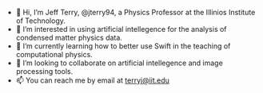 - 👋 Hi, I’m Jeff Terry, @jterry94, a Physics Professor at the Illinios Institute of Technology.
- 👀 I’m interested in using artificial intellegence for the analysis of condensed matter physics data.
- 🌱 I’m currently learning how to better use Swift in the teaching of computational physics.
- 💞️ I’m looking to collaborate on artificial intellegence and image processing tools. 
- 📫 You can reach me by email at terryj@iit.edu 

<!---
jterry94/jterry94 is a ✨ special ✨ repository because its `README.md` (this file) appears on your GitHub profile.
You can click the Preview link to take a look at your changes.
--->

